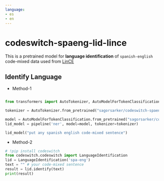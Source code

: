 ```yaml
---
language:
- es
- en
---
```


# codeswitch-spaeng-lid-lince
This is a pretrained model for **language identification** of `spanish-english` code-mixed data used from [LinCE](https://ritual.uh.edu/lince/home)

## Identify Language

* Method-1

```py

from transformers import AutoTokenizer, AutoModelForTokenClassification

tokenizer = AutoTokenizer.from_pretrained("sagorsarker/codeswitch-spaeng-lid-lince")

model = AutoModelForTokenClassification.from_pretrained("sagorsarker/codeswitch-spaeng-lid-lince")
lid_model = pipeline('ner', model=model, tokenizer=tokenizer)

lid_model("put any spanish english code-mixed sentence")

```

* Method-2

```py
# !pip install codeswitch
from codeswitch.codeswitch import LanguageIdentification
lid = LanguageIdentification('spa-eng') 
text = "" # your code-mixed sentence 
result = lid.identify(text)
print(result)
```
